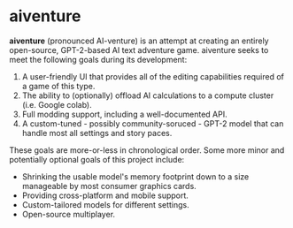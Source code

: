 # aiventure

**aiventure** (pronounced AI-venture) is an attempt at creating an entirely open-source, GPT-2-based AI text adventure game.
aiventure seeks to meet the following goals during its development:

1. A user-friendly UI that provides all of the editing capabilities required of a game of this type.
2. The ability to (optionally) offload AI calculations to a compute cluster (i.e. Google colab).
3. Full modding support, including a well-documented API.
4. A custom-tuned - possibly community-soruced - GPT-2 model that can handle most all settings and story paces.

These goals are more-or-less in chronological order. Some more minor and potentially optional goals of this project include:

- Shrinking the usable model's memory footprint down to a size manageable by most consumer graphics cards.
- Providing cross-platform and mobile support.
- Custom-tailored models for different settings.
- Open-source multiplayer.